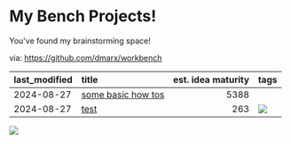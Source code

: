 # My Bench Projects!

You've found my brainstorming space!

via: https://github.com/dmarx/workbench

|last_modified|title|est. idea maturity|tags
|:---|:---|---:|:---|
|2024-08-27|[some basic how tos](how-to-basics.md)|5388||
|2024-08-27|[test](article.md)|263|[![](https://img.shields.io/badge/tag-playing_around-c5d714)](./tags/playing_around.md)|

[![](https://img.shields.io/badge/tag-playing_around-c5d714)](./tags/playing_around.md)